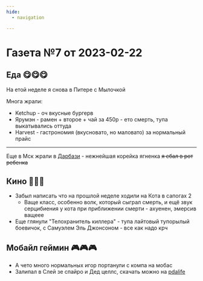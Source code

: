```yaml
---
hide:
  - navigation

---
```


# Газета №7 от 2023-02-22

## Еда 😋😋😋

На етой неделе я снова в Питере с Мылочкой

Многа жрали:

- Ketchup - оч вкусные бургерв
- Ярумэн - рамен + второе + чай за 450р - ето смерть, тупа выкатывались оттуда
- Harvest - гастрономия (вкусновато, но маловато) за нормальный прайс

---

Еще в Мск жрали в [Дарбази](http://darbazi.ru/) - нежнейшая корейка ягненка ~~я ебал в рот ребенка~~


## Кино 🎥🎥🎥

- Забыл написать что на прошлой неделе ходили на Кота в сапогах 2 
  - Ваще класс, особенно волк, который сыграл смерть, и ещё звук серцибиения у кота при приближении смерти - ахуенен, эмерсив ващеее
- Еще глянули "Телохранитель киллера" - тупа лайтовый тупорылый боевичок, с Самуэлем Эль Джонсоном - все как надо крч 

## Мобайл геймин 🎮🎮🎮

- А чето много нормальных игор портанули с компа на мобас
- Залипал в Слей зе спайро и Дед целлс, скачать можно на [pdalife](https://pdalife.to/)